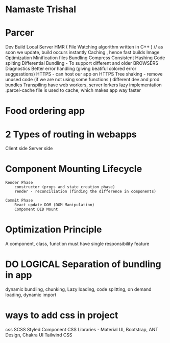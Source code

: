 # Namaste Trishal

# Parcer

Dev Build
Local Server
HMR ( File Watching algorithm written in C++ ) // as soon we update, build occurs instantly
Caching , hence fast builds
Image Optimization
Minification files
Bundling
Compress
Consistent Hashing
Code spliting
Differential Bundling - To support different and older BROWSERS
Diagnostics
Better error handling (giving beatiful colored error suggesstions)
HTTPS - can host our app on HTTPS
Tree shaking - remove unused code (if we are not using some functions )
different dev and prod bundles
Transpiling
have web workers, server lorkers
lazy implementation
.parcel-cache file is used to cache, which makes app way faster

# Food ordering app

# 2 Types of routing in webapps

Client side
Server side

# Component Mounting Lifecycle

    Render Phase
        constructor (props and state creation phase)
        render - reconciliation (finding the difference in components)

    Commit Phase
        React update DOM (DOM Manipulation)
        Component DID Mount

# Optimization Principle

A component, class, function must have single responsibility feature

# DO LOGICAL Separation of bundling in app

dynamic bundling, chunking, Lazy loading, code splitting, on demand loading, dynamic import

# ways to add css in project

css
SCSS
Styled Component
CSS Libraries - Material UI, Bootstrap, ANT Design, Chakra UI
Tailwind CSS
